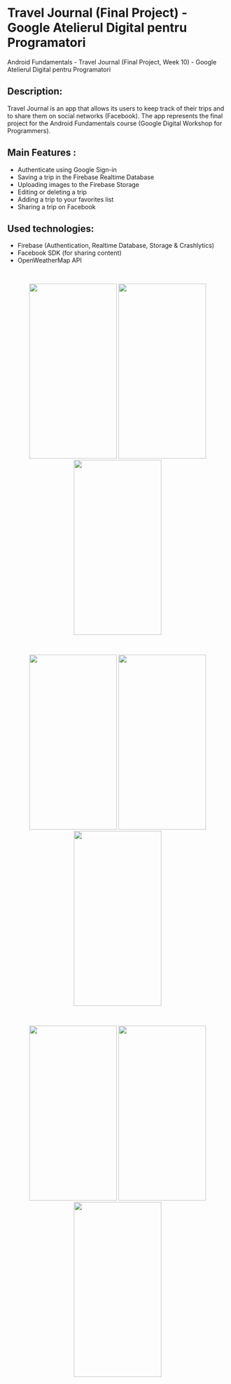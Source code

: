 # Travel Journal (Final Project) - Google Atelierul Digital pentru Programatori

Android Fundamentals - Travel Journal (Final Project, Week 10) - Google Atelierul Digital pentru Programatori

## Description:
Travel Journal is an app that allows its users to keep track of their trips and to share them on social networks (Facebook).
The app represents the final project for the Android Fundamentals course (Google Digital Workshop for Programmers).

## Main Features :
- Authenticate using Google Sign-in
- Saving a trip in the Firebase Realtime Database
- Uploading images to the Firebase Storage
- Editing or deleting a trip
- Adding a trip to your favorites list
- Sharing a trip on Facebook

## Used technologies:
- Firebase (Authentication, Realtime Database, Storage & Crashlytics)
- Facebook SDK (for sharing content)
- OpenWeatherMap API

<br />
<p align="center">
    <img src="https://i.imgur.com/JLi23iI.jpg" width="200" height="400"/>
    <img src="https://i.imgur.com/S3VXL5o.jpg" width="200" height="400"/>
    <img src="https://i.imgur.com/tF6NXJz.jpg" width="200" height="400"/>
</p>
<br />
<p align="center">
    <img src="https://i.imgur.com/aTrl8hi.jpg" width="200" height="400"/>
    <img src="https://i.imgur.com/2JRopV3.jpg" width="200" height="400"/>
    <img src="https://i.imgur.com/rCjU6RN.jpg" width="200" height="400"/>
</p>
<br />
<p align="center">
    <img src="https://i.imgur.com/V6vjZLq.jpg" width="200" height="400"/>
    <img src="https://i.imgur.com/KQmptON.jpg" width="200" height="400"/>
    <img src="https://i.imgur.com/Gna9gub.jpg" width="200" height="400"/>
</p>

